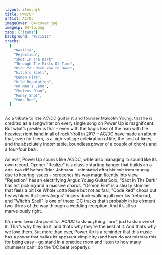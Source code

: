```yaml
---
layout: item.njk
title: PWR/UP
artist: AC/DC
imageCover: 04-cover.jpg
imageLp: 04-lp.png
tags: ["items"]
background: "#8c1511"
tracks:
  [
    "Realize",
    "Rejection",
    "Shot In The Dark",
    "Through The Mists Of Time",
    "Kick You When You're Down",
    "Witch's Spell",
    "Demon Fire",
    "Wild Reputation",
    "No Man's Land",
    "Systems Down",
    "Money Shot",
    "Code Red",
  ]
---
```


As a tribute to late AC/DC guitarist and founder Malcolm Young, that he is credited as a songwriter on every single song on Power Up is magnificent. But what’s greater is that – even with the tragic loss of the man with the heaviest right hand in all of rock’n’roll in 2017 – AC/DC have made an album that, even for them, is a high-voltage celebration of life, the best of times, and the absolutely indomitable, boundless power of a couple of chords and a four-four beat.
<br/><br/>
As ever, Power Up sounds like AC/DC, while also managing to sound like its own record. Opener "Realize" is a classic starting banger that builds on a one-two riff before Brian Johnson – reinstated after his exit from touring due to hearing issues – screeches his way magnificently into view. "Rejection" has an electrifying Angus Young Guitar Solo, "Shot In The Dark" has hot picking and a massive chorus, "Demon Fire" is a sleazy stomper that feels a bit like Whole Lotta Rosie but not as fast, "Code Red" chops out heavy blues that sees Angus’ fingers duck-walking all over his fretboard, and "Witch’s Spell" is one of those ’DC tracks that’s probably in its element two-thirds of the way through a wedding reception. And it’s all so marvellously right.
<br/><br/>
It’s never been the point for AC/DC to do anything ‘new’, just to do more of it. That’s why they do it, and that’s why they’re the best at it. And that’s why we love them. But more than ever, Power Up is a reminder that this music has a power that belies its apparent simplicity (and here do not mistake this for being easy – go stand in a practice room and listen to how many drummers can’t do the ’DC beat properly).
